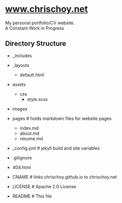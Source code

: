 # www.chrischoy.net
My personal portfolio/CV website.  
A Constant Work in Progress

## Directory Structure
* _includes 
* _layouts  
  * default.html  
* assets  
  * css  
    * style.scss  
* images  
* pages          # holds markdown files for website pages  
  * index.md  
  * about.md  
  * resume.md  
 
* _config.yml    # jekyll build and site variables  
* .gitignore  
* 404.html  
* CNAME          # links chrischoy.github.io to chrischoy.net  
* LICENSE        # Apache 2.0 License  
* README         # This file
